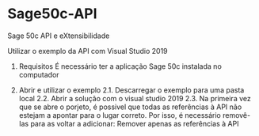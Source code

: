 # Sage50c-API
Sage 50c API e eXtensibilidade

Utilizar o exemplo da API com Visual Studio 2019

1. Requisitos
É necessário ter a aplicação Sage 50c instalada no computador

2. Abrir e utilizar o exemplo
2.1. Descarregar o exemplo para uma pasta local
2.2. Abrir a solução com o visual studio 2019
2.3. Na primeira vez que se abre o porjeto, é possivel que todas as referências à API não estejam a apontar para o lugar correto.
Por isso, é necessário removê-las para as voltar a adicionar:
Remover apenas as referências à API
